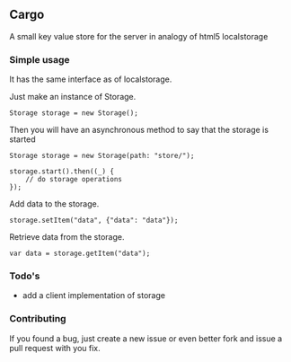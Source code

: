 ## Cargo ##

A small key value store for the server in analogy of html5 localstorage

### Simple usage ###

It has the same interface as of localstorage.

Just make an instance of Storage.

	Storage storage = new Storage();
	
Then you will have an asynchronous method to say that the storage is started

	Storage storage = new Storage(path: "store/");
  
  	storage.start().then((_) {
  		// do storage operations
  	});
	
Add data to the storage.

	storage.setItem("data", {"data": "data"});
	
Retrieve data from the storage.

	var data = storage.getItem("data");

### Todo's ###

- add a client implementation of storage

### Contributing ###
 
If you found a bug, just create a new issue or even better fork and issue a
pull request with you fix.